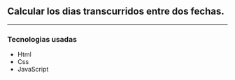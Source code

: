 

## Calcular los dias transcurridos entre dos fechas.
***
### Tecnologias usadas

- Html
- Css
- JavaScript

